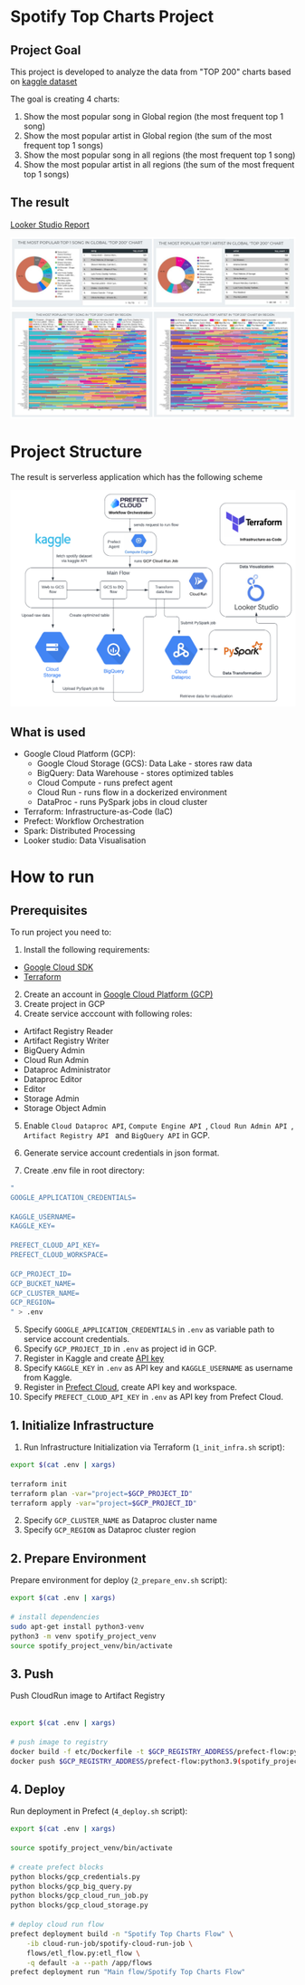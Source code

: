 # Spotify Top Charts Project

## Project Goal

This project is developed to analyze the data from "TOP 200" charts based on [kaggle dataset](https://www.kaggle.com/datasets/dhruvildave/spotify-charts)

The goal is creating 4 charts:
1. Show the most popular song in Global region (the most frequent top 1 song)
2. Show the most popular artist in Global region (the sum of the most frequent top 1 songs)
3. Show the most popular song in all regions (the most frequent top 1 song)
4. Show the most popular artist in all regions (the sum of the most frequent top 1 songs)

## The result

[Looker Studio Report](https://lookerstudio.google.com/reporting/41370c48-d670-4648-ad94-eef6cb7a861c)

![page 1-2](https://github.com/romanyakovlev/data-engineering-zoomcamp/blob/main/project/imgs/1.jpg?raw=true)
![page 3-4](https://github.com/romanyakovlev/data-engineering-zoomcamp/blob/main/project/imgs/2.jpg?raw=true)

# Project Structure

The result is serverless application which has the following scheme

![flowchart](https://github.com/romanyakovlev/data-engineering-zoomcamp/blob/main/project/imgs/flowchart.png?raw=true)

## What is used

* Google Cloud Platform (GCP):        
  * Google Cloud Storage (GCS): Data Lake - stores raw data
  * BigQuery: Data Warehouse - stores optimized tables
  * Cloud Compute - runs prefect agent
  * Cloud Run - runs flow in a dockerized environment
  * DataProc - runs PySpark jobs in cloud cluster
* Terraform: Infrastructure-as-Code (IaC)
* Prefect: Workflow Orchestration
* Spark: Distributed Processing
* Looker studio: Data Visualisation

# How to run

## Prerequisites

To run project you need to:

1. Install the following requirements:
* [Google Cloud SDK](https://cloud.google.com/sdk/docs/install)
* [Terraform](https://developer.hashicorp.com/terraform/tutorials/aws-get-started/install-cli)

2. Create an account in [Google Cloud Platform (GCP)](https://cloud.google.com/) 
3. Create project in GCP
4. Create service acccount with following roles:
* Artifact Registry Reader
* Artifact Registry Writer
* BigQuery Admin
* Cloud Run Admin
* Dataproc Administrator
* Dataproc Editor
* Editor
* Storage Admin
* Storage Object Admin 

5. Enable `Cloud Dataproc API`, `Compute Engine API `, `Cloud Run Admin API `, `Artifact Registry API ` and `BigQuery API` in GCP.

3. Generate service account credentials in json format.

4. Create .env file in root directory:
```sh
"     
GOOGLE_APPLICATION_CREDENTIALS=

KAGGLE_USERNAME=
KAGGLE_KEY=

PREFECT_CLOUD_API_KEY=
PREFECT_CLOUD_WORKSPACE=

GCP_PROJECT_ID=
GCP_BUCKET_NAME=
GCP_CLUSTER_NAME=
GCP_REGION=
" > .env

```

5. Specify `GOOGLE_APPLICATION_CREDENTIALS` in `.env` as variable path to service account credentials.
6. Specify `GCP_PROJECT_ID` in `.env` as project id in GCP.
7. Register in Kaggle and create [API key](https://github.com/Kaggle/kaggle-api)
8. Specify `KAGGLE_KEY` in `.env` as API key and `KAGGLE_USERNAME` as username from Kaggle.
9. Register in [Prefect Cloud](https://app.prefect.cloud/), create API key and workspace.
10. Specify `PREFECT_CLOUD_API_KEY` in `.env` as API key from Prefect Cloud.

## 1. Initialize Infrastructure

1. Run Infrastructure Initialization via Terraform (`1_init_infra.sh` script):
```sh
export $(cat .env | xargs)

terraform init
terraform plan -var="project=$GCP_PROJECT_ID"
terraform apply -var="project=$GCP_PROJECT_ID"
```
2. Specify `GCP_CLUSTER_NAME` as Dataproc cluster name
3. Specify `GCP_REGION` as Dataproc cluster region

## 2. Prepare Environment

Prepare environment for deploy (`2_prepare_env.sh` script):

```sh
export $(cat .env | xargs)

# install dependencies
sudo apt-get install python3-venv
python3 -m venv spotify_project_venv
source spotify_project_venv/bin/activate
```

## 3. Push

Push CloudRun image to Artifact Registry

```sh

export $(cat .env | xargs)

# push image to registry
docker build -f etc/Dockerfile -t $GCP_REGISTRY_ADDRESS/prefect-flow:python3.9 .
docker push $GCP_REGISTRY_ADDRESS/prefect-flow:python3.9(spotify_project_venv)
```

## 4. Deploy

Run deployment in Prefect (`4_deploy.sh` script):

```sh
export $(cat .env | xargs)

source spotify_project_venv/bin/activate

# create prefect blocks
python blocks/gcp_credentials.py
python blocks/gcp_big_query.py
python blocks/gcp_cloud_run_job.py
python blocks/gcp_cloud_storage.py

# deploy cloud run flow
prefect deployment build -n "Spotify Top Charts Flow" \
    -ib cloud-run-job/spotify-cloud-run-job \
    flows/etl_flow.py:etl_flow \
    -q default -a --path /app/flows
prefect deployment run "Main flow/Spotify Top Charts Flow"

```

